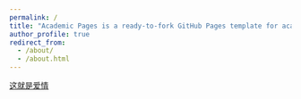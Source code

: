```yaml
---
permalink: /
title: "Academic Pages is a ready-to-fork GitHub Pages template for academic personal websites"
author_profile: true
redirect_from: 
  - /about/
  - /about.html
---
```



<a href="https://github.com/Dachuan00/Dachuan00.github.io/edit/master/_pages/123.html">这就是爱情</a>

